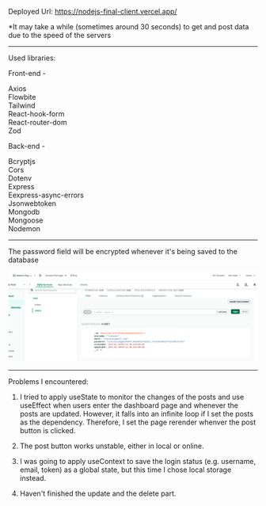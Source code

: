 Deployed Url: <https://nodejs-final-client.vercel.app/>

\*It may take a while (sometimes around 30 seconds) to get and post data due to the speed of the servers

---

Used libraries:

Front-end -

Axios  
Flowbite  
Tailwind  
React-hook-form  
React-router-dom  
Zod

Back-end -

Bcryptjs  
Cors  
Dotenv  
Express  
Eexpress-async-errors  
Jsonwebtoken  
Mongodb  
Mongoose  
Nodemon

---

The password field will be encrypted whenever it's being saved to the database

![Screenshot_20230220_094555](Screenshot_20230220_094555.png)

---

Problems I encountered:

1. I tried to apply useState to monitor the changes of the posts and use useEffect when users enter the dashboard page and whenever the posts are updated. However, it falls into an infinite loop if I set the posts as the dependency. Therefore, I set the page rerender whenver the post button is clicked.

2. The post button works unstable, either in local or online.

3. I was going to apply useContext to save the login status (e.g. username, email, token) as a global state, but this time I chose local storage instead.

4. Haven't finished the update and the delete part.
